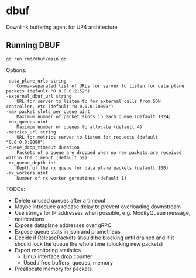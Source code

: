 <!--
Copyright 2020-present Open Networking Foundation
SPDX-License-Identifier: LicenseRef-ONF-Member-1.0
-->

# dbuf
Downlink buffering agent for UP4 architecture

## Running DBUF

```bash
go run cmd/dbuf/main.go
```

Options:

```
-data_plane_urls string
    Comma-separated list of URLs for server to listen for data plane packets (default "0.0.0.0:2152")
-external_dbuf_url string
    URL for server to listen to for external calls from SDN controller, etc (default "0.0.0.0:10000")
-max_packet_slots_per_queue uint
    Maximum number of packet slots in each queue (default 1024)
-max_queues uint
    Maximum number of queues to allocate (default 4)
-metrics_url string
    URL for metrics server to listen for requests (default "0.0.0.0:8080")
-queue_drop_timeout duration
    Packets of a queue are dropped when no new packets are received within the timeout (default 5s)
-rx_queue_depth int
    Depth of the rx queue for data plane packets (default 100)
-rx_workers uint
    Number of rx worker goroutines (default 1)
```

TODOs:
 - Delete unused queues after a timeout
 - Maybe introduce a release delay to prevent overloading downstream
 - Use strings for IP addresses when possible, e.g. ModifyQueue message, notifications
 - Expose dataplane addresses over gRPC
 - Expose queue stats in json and prometheus
 - Decide if ReleasePackets should be blocking until drained and if it should lock the queue the whole time (blocking new packets)
 - Export monitoring statistics
    - Linux interface drop counter
    - Used / free buffers, queues, memory
 - Preallocate memory for packets
